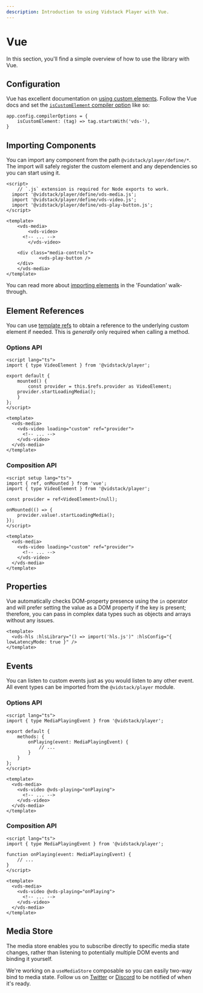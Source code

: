 ```yaml
---
description: Introduction to using Vidstack Player with Vue.
---
```


# Vue

In this section, you'll find a simple overview of how to use the library with Vue.

## Configuration

Vue has excellent documentation on
[using custom elements](https://vuejs.org/guide/extras/web-components.html#using-custom-elements-in-vue).
Follow the Vue docs and set the
[`isCustomElement` compiler option](https://vuejs.org/api/application.html#app-compileroptions-iscustomelement)
like so:

```js:copy-highlight{2}
app.config.compilerOptions = {
	isCustomElement: (tag) => tag.startsWith('vds-'),
}
```

## Importing Components

You can import any component from the path `@vidstack/player/define/*`. The import will safely
register the custom element and any dependencies so you can start using it.

```vue:title=MyPlayer.vue:copy
<script>
	// `.js` extension is required for Node exports to work.
  import '@vidstack/player/define/vds-media.js';
  import '@vidstack/player/define/vds-video.js';
  import '@vidstack/player/define/vds-play-button.js';
</script>

<template>
	<vds-media>
		<vds-video>
      <!-- ... -->
		</vds-video>

    <div class="media-controls">
			<vds-play-button />
    </div>
	</vds-media>
</template>
```

You can read more about [importing elements](../getting-started/foundation.md#elements) in the
'Foundation' walk-through.

## Element References

You can use [template refs](https://vuejs.org/guide/essentials/template-refs.html) to obtain a
reference to the underlying custom element if needed. This is _generally_ only required when
calling a method.

### Options API

```vue:copy
<script lang="ts">
import { type VideoElement } from '@vidstack/player';

export default {
	mounted() {
		const provider = this.$refs.provider as VideoElement;
    provider.startLoadingMedia();
	}
};
</script>

<template>
  <vds-media>
    <vds-video loading="custom" ref="provider">
      <!-- ... -->
    </vds-video>
  </vds-media>
</template>
```

### Composition API

```vue:copy
<script setup lang="ts">
import { ref, onMounted } from 'vue';
import { type VideoElement } from '@vidstack/player';

const provider = ref<VideoElement>(null);

onMounted(() => {
	provider.value!.startLoadingMedia();
});
</script>

<template>
  <vds-media>
    <vds-video loading="custom" ref="provider">
      <!-- ... -->
    </vds-video>
  </vds-media>
</template>
```

## Properties

Vue automatically checks DOM-property presence using the `in` operator and will prefer setting
the value as a DOM property if the key is present; therefore, you can pass in complex data types
such as objects and arrays without any issues.

```vue
<template>
  <vds-hls :hlsLibrary="() => import('hls.js')" :hlsConfig="{ lowLatencyMode: true }" />
</template>
```

## Events

You can listen to custom events just as you would listen to any other event. All event types
can be imported from the `@vidstack/player` module.

### Options API

```vue:copy
<script lang="ts">
import { type MediaPlayingEvent } from '@vidstack/player';

export default {
	methods: {
		onPlaying(event: MediaPlayingEvent) {
			// ...
		}
	}
};
</script>

<template>
  <vds-media>
    <vds-video @vds-playing="onPlaying">
      <!-- ... -->
    </vds-video>
  </vds-media>
</template>
```

### Composition API

```vue:copy
<script lang="ts">
import { type MediaPlayingEvent } from '@vidstack/player';

function onPlaying(event: MediaPlayingEvent) {
	// ...
}
</script>

<template>
  <vds-media>
    <vds-video @vds-playing="onPlaying">
      <!-- ... -->
    </vds-video>
  </vds-media>
</template>
```

## Media Store

The media store enables you to subscribe directly to specific media state changes, rather than
listening to potentially multiple DOM events and binding it yourself.

We're working on a `useMediaStore` composable so you can easily two-way bind to media state. Follow
us on [Twitter](https://twitter.com/vidstackjs?lang=en) or [Discord](https://discord.com/invite/7RGU7wvsu9)
to be notified of when it's ready.
